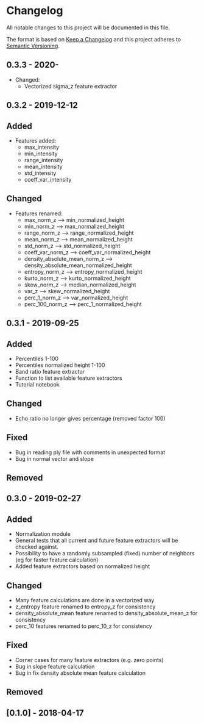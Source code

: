 # Changelog
All notable changes to this project will be documented in this file.

The format is based on [Keep a Changelog](https://keepachangelog.com/en/1.0.0/)
and this project adheres to [Semantic Versioning](https://semver.org/spec/v2.0.0.html).

## 0.3.3 - 2020-
- Changed:
    - Vectorized sigma_z feature extractor

## 0.3.2 - 2019-12-12
## Added
- Features added:
    - max_intensity
    - min_intensity
    - range_intensity
    - mean_intensity
    - std_intensity
    - coeff_var_intensity

## Changed
- Features renamed:
    - max_norm_z --> min_normalized_height
    - min_norm_z --> max_normalized_height
    - range_norm_z --> range_normalized_height
    - mean_norm_z --> mean_normalized_height
    - std_norm_z --> std_normalized_height
    - coeff_var_norm_z --> coeff_var_normalized_height
    - density_absolute_mean_norm_z --> density_absolute_mean_normalized_height
    - entropy_norm_z --> entropy_normalized_height
    - kurto_norm_z --> kurto_normalized_height
    - skew_norm_z --> median_normalized_height
    - var_z --> skew_normalized_height
    - perc_1_norm_z --> var_normalized_height
    - perc_100_norm_z --> perc_1_normalized_height

## 0.3.1 - 2019-09-25
## Added
- Percentiles 1-100
- Percentiles normalized height 1-100
- Band ratio feature extractor 
- Function to list available feature extractors
- Tutorial notebook

## Changed
- Echo ratio no longer gives percentage (removed factor 100)

## Fixed
- Bug in reading ply file with comments in unexpected format
- Bug in normal vector and slope

## Removed

## 0.3.0 - 2019-02-27
## Added
- Normalization module
- General tests that all current and future feature extractors will be checked against.
- Possibility to have a randomly subsampled (fixed) number of neighbors (eg for faster feature calculation)
- Added feature extractors based on normalized height

## Changed
- Many feature calculations are done in a vectorized way
- z_entropy feature renamed to entropy_z for consistency
- density_absolute_mean feature renamed to density_absolute_mean_z for consistency
- perc_10 features renamed to perc_10_z for consistency

## Fixed
- Corner cases for many feature extractors (e.g. zero points)
- Bug in slope feature calculation
- Bug in fix density absolute mean feature calculation

## Removed

## [0.1.0] - 2018-04-17
